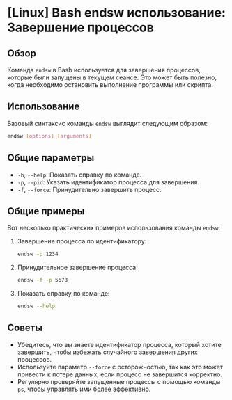 # [Linux] Bash endsw использование: Завершение процессов

## Обзор
Команда `endsw` в Bash используется для завершения процессов, которые были запущены в текущем сеансе. Это может быть полезно, когда необходимо остановить выполнение программы или скрипта.

## Использование
Базовый синтаксис команды `endsw` выглядит следующим образом:

```bash
endsw [options] [arguments]
```

## Общие параметры
- `-h`, `--help`: Показать справку по команде.
- `-p`, `--pid`: Указать идентификатор процесса для завершения.
- `-f`, `--force`: Принудительно завершить процесс.

## Общие примеры
Вот несколько практических примеров использования команды `endsw`:

1. Завершение процесса по идентификатору:
   ```bash
   endsw -p 1234
   ```

2. Принудительное завершение процесса:
   ```bash
   endsw -f -p 5678
   ```

3. Показать справку по команде:
   ```bash
   endsw --help
   ```

## Советы
- Убедитесь, что вы знаете идентификатор процесса, который хотите завершить, чтобы избежать случайного завершения других процессов.
- Используйте параметр `--force` с осторожностью, так как это может привести к потере данных, если процесс не завершится корректно.
- Регулярно проверяйте запущенные процессы с помощью команды `ps`, чтобы управлять ими более эффективно.